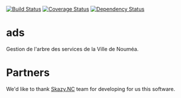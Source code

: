 [![Build Status](https://travis-ci.org/DSI-Ville-Noumea/ads.svg?branch=master)](https://travis-ci.org/DSI-Ville-Noumea/ads)
[![Coverage Status](https://coveralls.io/repos/github/DSI-Ville-Noumea/ads/badge.svg)](https://coveralls.io/github/DSI-Ville-Noumea/ads)
[![Dependency Status](https://www.versioneye.com/user/projects/57c7a2f169d9490042f730e9/badge.svg?style=flat-square)](https://www.versioneye.com/user/projects/57c7a2f169d9490042f730e9)

# ads
Gestion de l'arbre des services de la Ville de Nouméa.

# Partners

We'd like to thank [Skazy.NC](http://www.skazy.nc/) team for developing for us this software.
